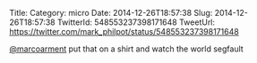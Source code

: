 Title: 
Category: micro
Date: 2014-12-26T18:57:38
Slug: 2014-12-26T18:57:38
TwitterId: 548553237398171648
TweetUrl: https://twitter.com/mark_philpot/status/548553237398171648

[@marcoarment](https://twitter.com/marcoarment) put that on a shirt and watch the world segfault